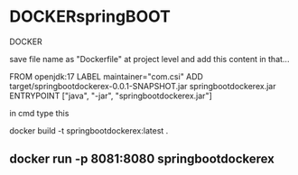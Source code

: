 # DOCKERspringBOOT

DOCKER

save file name as "Dockerfile" at project level
and add this content in that...

FROM openjdk:17
LABEL maintainer="com.csi"
ADD target/springbootdockerex-0.0.1-SNAPSHOT.jar springbootdockerex.jar
ENTRYPOINT ["java", "-jar", "springbootdockerex.jar"]

in cmd type this

docker build -t springbootdockerex:latest .

docker run -p 8081:8080 springbootdockerex
------------------------------------------------------------------------------